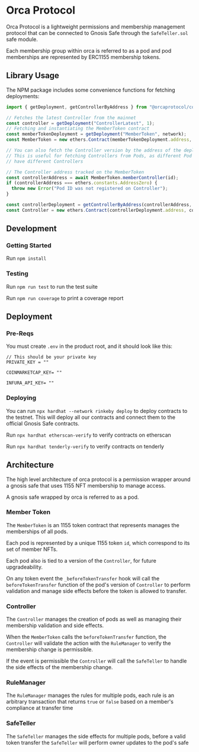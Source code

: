 # Orca Protocol

Orca Protocol is a lightweight permissions and membership management protocol that can be connected to Gnosis Safe through the `SafeTeller.sol` safe module.

Each membership group within orca is referred to as a pod and pod memberships are represented by ERC1155 membership tokens.

## Library Usage

The NPM package includes some convenience functions for fetching deployments:

```js
import { getDeployment, getControllerByAddress } from "@orcaprotocol/contracts";

// Fetches the latest Controller from the mainnet
const controller = getDeployment("ControllerLatest", 1);
// Fetching and instantiating the MemberToken contract
const memberTokenDeployment = getDeployment("MemberToken", network);
const MemberToken = new ethers.Contract(memberTokenDeployment.address, memberTokenDeployment.abi, provider);

// You can also fetch the Controller version by the address of the deployment.
// This is useful for fetching Controllers from Pods, as different Pod versions
// have different Controllers

// The Controller address tracked on the MemberToken
const controllerAddress = await MemberToken.memberController(id);
if (controllerAddress === ethers.constants.AddressZero) {
  throw new Error("Pod ID was not registered on Controller");
}

const controllerDeployment = getControllerByAddress(controllerAddress, network);
const Controller = new ethers.Contract(controllerDeployment.address, controllerDeployment.abi, provider);
```

###

## Development

### Getting Started

Run `npm install`

### Testing

Run `npm run test` to run the test suite

Run `npm run coverage` to print a coverage report

## Deployment

### Pre-Reqs

You must create `.env` in the product root, and it should look like this:

```
// This should be your private key
PRIVATE_KEY = ""

COINMARKETCAP_KEY= ""

INFURA_API_KEY= ""
```

### Deploying

You can run `npx hardhat --network rinkeby deploy` to deploy contracts to the testnet. This will deploy all our contracts and connect them to the official Gnosis Safe contracts.

Run `npx hardhat etherscan-verify` to verify contracts on etherscan

Run `npx hardhat tenderly-verify` to verify contracts on tenderly

## Architecture

The high level architecture of orca protocol is a permission wrapper around a gnosis safe that uses 1155 NFT membership to manage access.

A gnosis safe wrapped by orca is referred to as a pod.

### Member Token

The `MemberToken` is an 1155 token contract that represents manages the memberships of all pods.

Each pod is represented by a unique 1155 token `id`, which correspond to its set of member NFTs.

Each pod also is tied to a version of the `Controller`, for future upgradeability.

On any token event the `_beforeTokenTransfer` hook will call the `beforeTokenTransfer` function of the pod's version of `Controller` to perform validation and manage side effects before the token is allowed to transfer.

### Controller

The `Controller` manages the creation of pods as well as managing their membership validation and side effects.

When the `MemberToken` calls the `beforeTokenTransfer` function, the `Controller` will validate the action with the `RuleManager` to verify the membership change is permissible.

If the event is permissible the `Controller` will call the `SafeTeller` to handle the side effects of the membership change.

### RuleManager

The `RuleManager` manages the rules for multiple pods, each rule is an arbitrary transaction that returns `true` or `false` based on a member's compliance at transfer time

### SafeTeller

The `SafeTeller` manages the side effects for multiple pods, before a valid token transfer the `SafeTeller` will perform owner updates to the pod's safe
